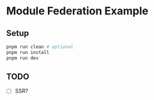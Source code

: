 # Module Federation Example

## Setup

```sh
pnpm run clean # optional
pnpm run install
pnpm run dev
```

## TODO

- [ ] SSR?
